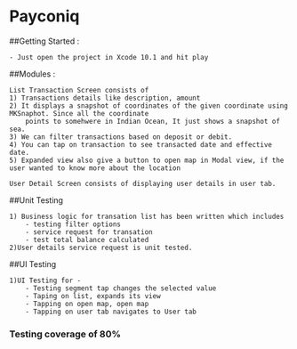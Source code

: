 # Payconiq

##Getting Started :

    - Just open the project in Xcode 10.1 and hit play
    
##Modules :

    List Transaction Screen consists of 
    1) Transactions details like description, amount 
    2) It displays a snapshot of coordinates of the given coordinate using MKSnaphot. Since all the coordinate 
        points to somehwere in Indian Ocean, It just shows a snapshot of sea.
    3) We can filter transactions based on deposit or debit.
    4) You can tap on transaction to see transacted date and effective date.
    5) Expanded view also give a button to open map in Modal view, if the user wanted to know more about the location
    
    User Detail Screen consists of displaying user details in user tab.

##Unit Testing 

    1) Business logic for transation list has been written which includes
        - testing filter options 
        - service request for transation
        - test total balance calculated
    2)User details service request is unit tested. 

##UI Testing

    1)UI Testing for -
        - Testing segment tap changes the selected value
        - Taping on list, expands its view
        - Tapping on open map, open map
        - Tapping on user tab navigates to User tab
        
### Testing coverage of 80%
